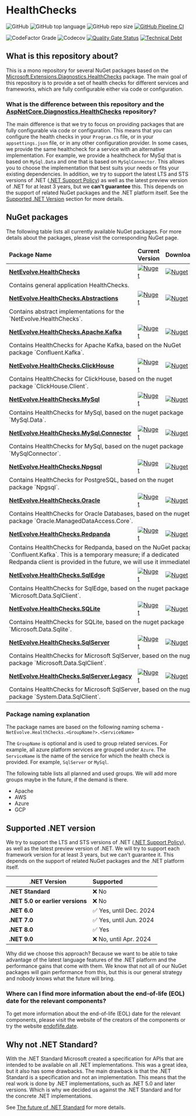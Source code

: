 # HealthChecks

![GitHub](https://img.shields.io/github/license/dailydevops/healthchecks?logo=github)
![GitHub top language](https://img.shields.io/github/languages/top/dailydevops/healthchecks?logo=github)
![GitHub repo size](https://img.shields.io/github/repo-size/dailydevops/healthchecks?logo=github)
[![GitHub Pipeline CI](https://github.com/dailydevops/healthchecks/actions/workflows/cicd.yml/badge.svg?branch=main&event=push)](https://github.com/dailydevops/healthchecks/actions/workflows/cicd.yml)

![CodeFactor Grade](https://img.shields.io/codefactor/grade/github/dailydevops/healthchecks/main?logo=codefactor)
![Codecov](https://img.shields.io/codecov/c/github/dailydevops/healthchecks?logo=codecov)
[![Quality Gate Status](https://sonarcloud.io/api/project_badges/measure?project=dailydevops_healthchecks&metric=alert_status)](https://sonarcloud.io/summary/new_code?id=dailydevops_healthchecks)
[![Technical Debt](https://sonarcloud.io/api/project_badges/measure?project=dailydevops_healthchecks&metric=sqale_index)](https://sonarcloud.io/summary/new_code?id=dailydevops_healthchecks)

## What is this repository about?
This is a mono repository for several NuGet packages based on the [Microsoft.Extensions.Diagnostics.HealthChecks](https://www.nuget.org/packages/Microsoft.Extensions.Diagnostics.HealthChecks) package. The main goal of this repository is to provide a set of health checks for different services and frameworks, which are fully configurable either via code or configuration.

### What is the difference between this repository and the [AspNetCore.Diagnostics.HealthChecks](https://github.com/Xabaril/AspNetCore.Diagnostics.HealthChecks) repository?
The main difference is that we try to focus on providing packages that are fully configurable via code or configuration. This means that you can configure the health checks in your `Program.cs` file, or in your `appsettings.json` file, or in any other configuration provider. In some cases, we provide the same healthcheck for a service with an alternative implementation. For example, we provide a healthcheck for MySql that is based on `MySql.Data` and one that is based on `MySqlConnector`. This allows you to choose the implementation that best suits your needs or fits your existing dependencies.
In addition, we try to support the latest LTS and STS versions of .NET ([.NET Support Policy](https://dotnet.microsoft.com/en-us/platform/support/policy/dotnet-core)) as well as the latest preview version of .NET for at least 3 years, but we **can't guarantee** this. This depends on the support of related NuGet packages and the .NET platform itself. See the [Supported .NET Version](#supported-net-version) section for more details.

## NuGet packages
The following table lists all currently available NuGet packages. For more details about the packages, please visit the corresponding NuGet page.

<!-- packages:start -->
<table>
  <thead>
    <tr>
      <td><b>Package Name</b></td>
      <td><b>Current Version</b></td>
      <td><b>Downloads</b></td>
    </tr>
  </thead>
  <tbody>
    <tr>
      <td><a href="https://www.nuget.org/packages/NetEvolve.HealthChecks/"><b>NetEvolve.HealthChecks</b></a></td>
      <td><a href="https://www.nuget.org/packages/NetEvolve.HealthChecks/"><img src="https://img.shields.io/nuget/v/NetEvolve.HealthChecks?logo=nuget" alt="Nuget"></a></td>
      <td><a href="https://www.nuget.org/packages/NetEvolve.HealthChecks/"><img src="https://img.shields.io/nuget/dt/NetEvolve.HealthChecks?logo=nuget" alt="Nuget"></a></td>
    </tr>
    <tr>
      <td colspan=3>Contains general application HealthChecks.</td>
    </tr>
    <tr>
      <td><a href="https://www.nuget.org/packages/NetEvolve.HealthChecks.Abstractions/"><b>NetEvolve.HealthChecks.Abstractions</b></a></td>
      <td><a href="https://www.nuget.org/packages/NetEvolve.HealthChecks.Abstractions/"><img src="https://img.shields.io/nuget/v/NetEvolve.HealthChecks.Abstractions?logo=nuget" alt="Nuget"></a></td>
      <td><a href="https://www.nuget.org/packages/NetEvolve.HealthChecks.Abstractions/"><img src="https://img.shields.io/nuget/dt/NetEvolve.HealthChecks.Abstractions?logo=nuget" alt="Nuget"></a></td>
    </tr>
    <tr>
      <td colspan=3>Contains abstract implementations for the `NetEvolve.HealthChecks`.</td>
    </tr>
    <tr>
      <td><a href="https://www.nuget.org/packages/NetEvolve.HealthChecks.Apache.Kafka/"><b>NetEvolve.HealthChecks.Apache.Kafka</b></a></td>
      <td><a href="https://www.nuget.org/packages/NetEvolve.HealthChecks.Apache.Kafka/"><img src="https://img.shields.io/nuget/v/NetEvolve.HealthChecks.Apache.Kafka?logo=nuget" alt="Nuget"></a></td>
      <td><a href="https://www.nuget.org/packages/NetEvolve.HealthChecks.Apache.Kafka/"><img src="https://img.shields.io/nuget/dt/NetEvolve.HealthChecks.Apache.Kafka?logo=nuget" alt="Nuget"></a></td>
    </tr>
    <tr>
      <td colspan=3>Contains HealthChecks for Apache Kafka, based on the NuGet package `Confluent.Kafka`.</td>
    </tr>
    <tr>
      <td><a href="https://www.nuget.org/packages/NetEvolve.HealthChecks.ClickHouse/"><b>NetEvolve.HealthChecks.ClickHouse</b></a></td>
      <td><a href="https://www.nuget.org/packages/NetEvolve.HealthChecks.ClickHouse/"><img src="https://img.shields.io/nuget/v/NetEvolve.HealthChecks.ClickHouse?logo=nuget" alt="Nuget"></a></td>
      <td><a href="https://www.nuget.org/packages/NetEvolve.HealthChecks.ClickHouse/"><img src="https://img.shields.io/nuget/dt/NetEvolve.HealthChecks.ClickHouse?logo=nuget" alt="Nuget"></a></td>
    </tr>
    <tr>
      <td colspan=3>Contains HealthChecks for ClickHouse, based on the nuget package `ClickHouse.Client`.</td>
    </tr>
    <tr>
      <td><a href="https://www.nuget.org/packages/NetEvolve.HealthChecks.MySql/"><b>NetEvolve.HealthChecks.MySql</b></a></td>
      <td><a href="https://www.nuget.org/packages/NetEvolve.HealthChecks.MySql/"><img src="https://img.shields.io/nuget/v/NetEvolve.HealthChecks.MySql?logo=nuget" alt="Nuget"></a></td>
      <td><a href="https://www.nuget.org/packages/NetEvolve.HealthChecks.MySql/"><img src="https://img.shields.io/nuget/dt/NetEvolve.HealthChecks.MySql?logo=nuget" alt="Nuget"></a></td>
    </tr>
    <tr>
      <td colspan=3>Contains HealthChecks for MySql, based on the nuget package `MySql.Data`.</td>
    </tr>
    <tr>
      <td><a href="https://www.nuget.org/packages/NetEvolve.HealthChecks.MySql.Connector/"><b>NetEvolve.HealthChecks.MySql.Connector</b></a></td>
      <td><a href="https://www.nuget.org/packages/NetEvolve.HealthChecks.MySql.Connector/"><img src="https://img.shields.io/nuget/v/NetEvolve.HealthChecks.MySql.Connector?logo=nuget" alt="Nuget"></a></td>
      <td><a href="https://www.nuget.org/packages/NetEvolve.HealthChecks.MySql.Connector/"><img src="https://img.shields.io/nuget/dt/NetEvolve.HealthChecks.MySql.Connector?logo=nuget" alt="Nuget"></a></td>
    </tr>
    <tr>
      <td colspan=3>Contains HealthChecks for MySql, based on the nuget package `MySqlConnector`.</td>
    </tr>
    <tr>
      <td><a href="https://www.nuget.org/packages/NetEvolve.HealthChecks.Npgsql/"><b>NetEvolve.HealthChecks.Npgsql</b></a></td>
      <td><a href="https://www.nuget.org/packages/NetEvolve.HealthChecks.Npgsql/"><img src="https://img.shields.io/nuget/v/NetEvolve.HealthChecks.Npgsql?logo=nuget" alt="Nuget"></a></td>
      <td><a href="https://www.nuget.org/packages/NetEvolve.HealthChecks.Npgsql/"><img src="https://img.shields.io/nuget/dt/NetEvolve.HealthChecks.Npgsql?logo=nuget" alt="Nuget"></a></td>
    </tr>
    <tr>
      <td colspan=3>Contains HealthChecks for PostgreSQL, based on the nuget package `Npgsql`.</td>
    </tr>
    <tr>
      <td><a href="https://www.nuget.org/packages/NetEvolve.HealthChecks.Oracle/"><b>NetEvolve.HealthChecks.Oracle</b></a></td>
      <td><a href="https://www.nuget.org/packages/NetEvolve.HealthChecks.Oracle/"><img src="https://img.shields.io/nuget/v/NetEvolve.HealthChecks.Oracle?logo=nuget" alt="Nuget"></a></td>
      <td><a href="https://www.nuget.org/packages/NetEvolve.HealthChecks.Oracle/"><img src="https://img.shields.io/nuget/dt/NetEvolve.HealthChecks.Oracle?logo=nuget" alt="Nuget"></a></td>
    </tr>
    <tr>
      <td colspan=3>Contains HealthChecks for Oracle Databases, based on the nuget package `Oracle.ManagedDataAccess.Core`.</td>
    </tr>
    <tr>
      <td><a href="https://www.nuget.org/packages/NetEvolve.HealthChecks.Redpanda/"><b>NetEvolve.HealthChecks.Redpanda</b></a></td>
      <td><a href="https://www.nuget.org/packages/NetEvolve.HealthChecks.Redpanda/"><img src="https://img.shields.io/nuget/v/NetEvolve.HealthChecks.Redpanda?logo=nuget" alt="Nuget"></a></td>
      <td><a href="https://www.nuget.org/packages/NetEvolve.HealthChecks.Redpanda/"><img src="https://img.shields.io/nuget/dt/NetEvolve.HealthChecks.Redpanda?logo=nuget" alt="Nuget"></a></td>
    </tr>
    <tr>
      <td colspan=3>Contains HealthChecks for Redpanda, based on the NuGet package `Confluent.Kafka`. This is a temporary measure; if a dedicated Redpanda client is provided in the future, we will use it immediately.</td>
    </tr>
    <tr>
      <td><a href="https://www.nuget.org/packages/NetEvolve.HealthChecks.SqlEdge/"><b>NetEvolve.HealthChecks.SqlEdge</b></a></td>
      <td><a href="https://www.nuget.org/packages/NetEvolve.HealthChecks.SqlEdge/"><img src="https://img.shields.io/nuget/v/NetEvolve.HealthChecks.SqlEdge?logo=nuget" alt="Nuget"></a></td>
      <td><a href="https://www.nuget.org/packages/NetEvolve.HealthChecks.SqlEdge/"><img src="https://img.shields.io/nuget/dt/NetEvolve.HealthChecks.SqlEdge?logo=nuget" alt="Nuget"></a></td>
    </tr>
    <tr>
      <td colspan=3>Contains HealthChecks for SqlEdge, based on the nuget package `Microsoft.Data.SqlClient`.</td>
    </tr>
    <tr>
      <td><a href="https://www.nuget.org/packages/NetEvolve.HealthChecks.SQLite/"><b>NetEvolve.HealthChecks.SQLite</b></a></td>
      <td><a href="https://www.nuget.org/packages/NetEvolve.HealthChecks.SQLite/"><img src="https://img.shields.io/nuget/v/NetEvolve.HealthChecks.SQLite?logo=nuget" alt="Nuget"></a></td>
      <td><a href="https://www.nuget.org/packages/NetEvolve.HealthChecks.SQLite/"><img src="https://img.shields.io/nuget/dt/NetEvolve.HealthChecks.SQLite?logo=nuget" alt="Nuget"></a></td>
    </tr>
    <tr>
      <td colspan=3>Contains HealthChecks for SQLite, based on the nuget package `Microsoft.Data.Sqlite`.</td>
    </tr>
    <tr>
      <td><a href="https://www.nuget.org/packages/NetEvolve.HealthChecks.SqlServer/"><b>NetEvolve.HealthChecks.SqlServer</b></a></td>
      <td><a href="https://www.nuget.org/packages/NetEvolve.HealthChecks.SqlServer/"><img src="https://img.shields.io/nuget/v/NetEvolve.HealthChecks.SqlServer?logo=nuget" alt="Nuget"></a></td>
      <td><a href="https://www.nuget.org/packages/NetEvolve.HealthChecks.SqlServer/"><img src="https://img.shields.io/nuget/dt/NetEvolve.HealthChecks.SqlServer?logo=nuget" alt="Nuget"></a></td>
    </tr>
    <tr>
      <td colspan=3>Contains HealthChecks for Microsoft SqlServer, based on the nuget package `Microsoft.Data.SqlClient`.</td>
    </tr>
    <tr>
      <td><a href="https://www.nuget.org/packages/NetEvolve.HealthChecks.SqlServer.Legacy/"><b>NetEvolve.HealthChecks.SqlServer.Legacy</b></a></td>
      <td><a href="https://www.nuget.org/packages/NetEvolve.HealthChecks.SqlServer.Legacy/"><img src="https://img.shields.io/nuget/v/NetEvolve.HealthChecks.SqlServer.Legacy?logo=nuget" alt="Nuget"></a></td>
      <td><a href="https://www.nuget.org/packages/NetEvolve.HealthChecks.SqlServer.Legacy/"><img src="https://img.shields.io/nuget/dt/NetEvolve.HealthChecks.SqlServer.Legacy?logo=nuget" alt="Nuget"></a></td>
    </tr>
    <tr>
      <td colspan=3>Contains HealthChecks for Microsoft SqlServer, based on the nuget package `System.Data.SqlClient`.</td>
    </tr>
  </tbody>
</table>
<!-- packages:end -->

### Package naming explanation
The package names are based on the following naming schema - `NetEvolve.HealthChecks.<GroupName?>.<ServiceName>`

The `GroupName` is optional and is used to group related services. For example, all azure platform services are grouped under `Azure`. The `ServiceName` is the name of the service for which the health check is provided. For example, `SqlServer` or `MySql`.

The following table lists all planned and used groups. We will add more groups maybe in the future, if the demand is there.
- Apache
- AWS
- Azure
- GCP

## Supported .NET version
We try to support the LTS and STS versions of .NET ([.NET Support Policy](https://dotnet.microsoft.com/en-us/platform/support/policy/dotnet-core)), as well as the latest preview version of .NET. We will try to support each framework version for at least 3 years, but we can't guarantee it. This depends on the support of related NuGet packages and the .NET platform itself.

| .NET Version                     | Supported                               |
|----------------------------------|:----------------------------------------|
| **.NET Standard**                | :x: No                                  |
| **.NET 5.0 or earlier versions** | :x: No                                  |
| **.NET 6.0**                     | :white_check_mark: Yes, until Dec. 2024 |
| **.NET 7.0**                     | :white_check_mark: Yes, until Jun. 2024 |
| **.NET 8.0**                     | :white_check_mark: Yes                  |
| **.NET 9.0**                     | :x: No, until Apr. 2024                 |



Why did we choose this approach? Because we want to be able to take advantage of the latest language features of the .NET platform and the performance gains that come with them. We know that not all of our NuGet packages will gain performance from this, but this is our general strategy and nobody knows what the future will bring.

### Where can I find more information about the end-of-life (EOL) date for the relevant components?
To get more information about the end-of-life (EOL) date for the relevant components, please visit the website of the creators of the components or try the website [endoflife.date](https://endoflife.date/).

## Why not .NET Standard?
With the .NET Standard Microsoft created a specification for APIs that are intended to be available on all .NET implementations. This was a great idea, but it also has some drawbacks. The main drawback is that the .NET Standard is a specification and not an implementation. This means that the real work is done by .NET implementations, such as .NET 5.0 and later versions. Which is why we decided us against the .NET Standard and for the concrete .NET implementations.

See [The future of .NET Standard](https://devblogs.microsoft.com/dotnet/the-future-of-net-standard/) for more details.
